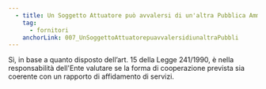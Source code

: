 ```yaml
---
  - title: Un Soggetto Attuatore può avvalersi di un'altra Pubblica Amministrazione in qualità di Soggetto Realizzatore?
    tag:
      - fornitori
    anchorLink: 007_UnSoggettoAttuatorepuavvalersidiunaltraPubbli
---
```


Sì, in base a quanto disposto dell’art. 15 della Legge 241/1990, è nella responsabilità dell'Ente valutare se la forma di cooperazione prevista sia coerente con un rapporto di affidamento di servizi.